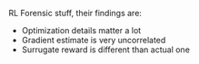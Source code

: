 RL Forensic stuff, their findings are:
- Optimization details matter a lot
- Gradient estimate is very uncorrelated
- Surrugate reward is different than actual one

